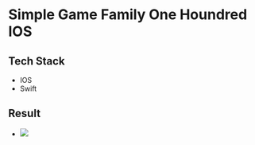 # Simple Game Family One Houndred IOS
## Tech Stack
 - IOS
 - Swift
## Result
- ![](/screenshoot/screenshoot.gif)
